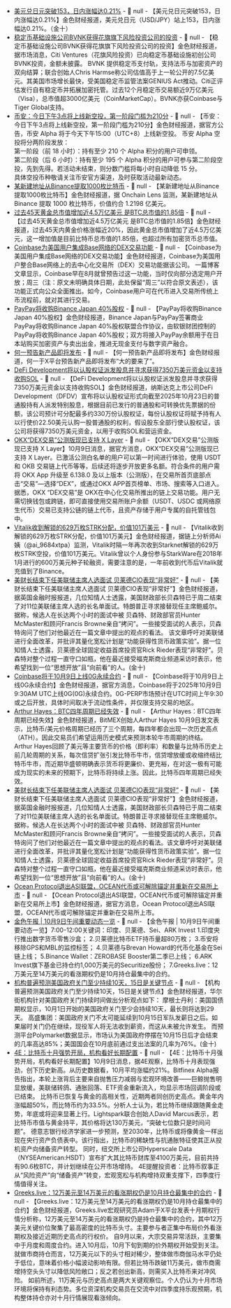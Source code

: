 - [美元兑日元突破153，日内涨幅达0.21%]() - 📰 null - 【美元兑日元突破153，日内涨幅达0.21%】金色财经报道，美元兑日元（USD/JPY）站上153，日内涨幅达0.21%。（金十）
- [稳定币基础设施公司BVNK获得花旗旗下风险投资公司的投资](https://www.cnbc.com/2025/10/09/biti-bvnk-stablecoin-banks-crypto.html) - 📰 null - 【稳定币基础设施公司BVNK获得花旗旗下风险投资公司的投资】金色财经报道，据市场消息，Citi Ventures（花旗风险投资）已向稳定币基础设施初创公司BVNK投资，金额未披露。 
BVNK 提供稳定币支付轨，支持法币与加密资产的双向结算；联合创始人Chris Harmse称公司估值高于上一轮公开的7.5亿美元。其美国市场增长最快，受美国稳定币监管法案GENIUS Act推动。Citi正评估发行自有稳定币并拓展加密托管。过去12个月稳定币交易额近9万亿美元（Visa），总市值超3000亿美元（CoinMarketCap）。BVNK亦获Coinbase与Tiger Global支持。
- [币安：今日下午3点将上线新空投，第一阶段门槛为210分](https://x.com/binancezh/status/1976166252768120961) - 📰 null - 【币安：今日下午3点将上线新空投，第一阶段门槛为210分】金色财经报道，据官方公告，币安 Alpha 将于今天下午15:00（UTC+8）上线新空投。 
币安 Alpha 空投将分两阶段发放：  
第一阶段（前 18 小时）：持有至少 210 个 Alpha 积分的用户可申领。  
第二阶段（后 6 小时）：持有至少 195 个 Alpha 积分的用户可参与第二阶段空投，先到先得。若活动未结束，则分数门槛将每小时自动降低 15 分。  
具体空投币种敬请关注币安官方渠道，及时获取活动最新动态。
- [某新建地址从Binance提取1000枚比特币](https://x.com/OnchainLens/status/1976165991852998666) - 📰 null - 【某新建地址从Binance提取1000枚比特币】金色财经报道，据 Onchain Lens 监测，某新建地址从 Binance 提取 1000 枚比特币，价值约合 1.2198 亿美元。
- [过去45天黄金总市值增加近4.5万亿美元 是BTC总市值的1.85倍](https://www.coingecko.com/) - 📰 null - 【过去45天黄金总市值增加近4.5万亿美元 是BTC总市值的1.85倍】金色财经报道，过去45天内黄金价格涨幅近20%，因此黄金总市值增加了近4.5万亿美元，这一增加值是目前比特币总市值的1.85倍，也超过所有加密货币总市值。
- [Coinbase为美国用户集成Base网络的DEX交易功能](https://www.theblock.co/post/373940/coinbase-integrates-dex-trading-within-its-exchange-for-us-users-on-base-network?utm_source=twitter&utm_medium=social) - 📰 null - 【Coinbase为美国用户集成Base网络的DEX交易功能】金色财经报道，Coinbase为美国用户整合Base网络上的去中心化交易所（DEX）交易功能据该公司。 
一篇博客文章显示，Coinbase早在8月就曾预告过这一功能，当时仅向部分选定用户开放；周三（注：原文未明确具体日期，此处保留“周三”以符合原文表述），该功能正式向公众全面推出。如今，Coinbase用户可在代币进入交易所传统上币流程前，就对其进行交易。
- [PayPay将收购Binance Japan 40%股权]() - 📰 null - 【PayPay将收购Binance Japan 40%股权】金色财经报道，Binance Japan与PayPay签署商业PayPay将收购Binance Japan 40%股权联盟合作协议，由软银财团控制的PayPay将收购Binance Japan 40%股权；双方将接入PayPay余额用于在日本站购买加密资产与卖出出金，推进无现金支付与数字资产融合。
- [何一预告新产品即将发布](https://x.com/heyibinance/status/1976157487733547299) - 📰 null - 【何一预告新产品即将发布】金色财经报道，何一于X平台预告新产品即将发布“大的要来了”。
- [DeFi Development将以认股权证派发股息并寻求获得7350万美元资金以支持收购SOL](https://www.globenewswire.com/news-release/2025/10/08/3163339/0/en/DeFi-Development-Corp-Announces-Dividend-of-Warrant-to-Stockholders.html) - 📰 null - 【DeFi Development将以认股权证派发股息并寻求获得7350万美元资金以支持收购SOL】金色财经报道，纳斯达克上市公司DeFi Development（DFDV）宣布将以认股权证形式向截至2025年10月23日的普通股持有人派发特别股息，根据目前已发行的普通股和可转换优先票据的份额，该公司预计可分配最多约330万份认股权证，每份认股权证将赋予持有人以行使价22.50美元认购一股普通股的权利，假设股东全部行使认股权证，该公司将获得7350万美元资金，以用于收购SOL和营运资金。
- [OKX“DEX交易”公测版现已支持 X Layer]() - 📰 null - 【OKX“DEX交易”公测版现已支持 X Layer】10月9日消息，据官方消息，OKX“DEX交易”公测版现已支持 X Layer。已激活公测白名单的用户可以第一时间进行体验，使用 USDT 和 OKB 交易链上代币等等，后续还将逐步开放更多名额。符合条件的用户需将 OKX App 升级至 6.138.0 及以上版本（公测版），在交易所首页底部点击“交易”—选择“DEX”，或通过OKX APP首页榜单、市场、搜索等入口进入。 
据悉，OKX “DEX交易”是 OKX在中心化交易所推出的链上交易功能。用户无需切换钱包或跨链，即可直接使用交易所账户余额（USDT、USDC 或网络原生代币）交易已支持公链的链上代币，且资产存储于用户专属的自托管钱包中。
- [Vitalik收到解锁的629万枚STRK分配，价值101万美元](https://x.com/ai_9684xtpa/status/1976146226136613201) - 📰 null - 【Vitalik收到解锁的629万枚STRK分配，价值101万美元】金色财经报道，据链上分析师Ai姨（@ai_9684xtpa）监测，Vitalik时隔一年再次收到Starknet解锁的629万枚STRK空投，价值101万美元。Vitalik曾以个人身份参与StarkWare在2018年1月进行的600万美元种子轮融资，需要注意的是，一年前收到代币后Vitalik就充值到了Binance。
- [美财长结束下任美联储主席人选面试 贝莱德CIO表现“非常好”]() - 📰 null - 【美财长结束下任美联储主席人选面试 贝莱德CIO表现“非常好”】金色财经报道，据英国金融时报报道，几位知情人士透露，美国财政部长贝森特已于周二结束了对11位美联储主席人选的长名单面试。特朗普正寻求接替现任主席鲍威尔。据称，候选人在长达两个小时的面试中被 贝森特、财政部官员Hunter McMaster和顾问Francis Browne亲自“拷问”。一些接受面试的人表示，贝森特询问了他们对他最近在一篇文章中提出的观点的看法。 
该文章呼吁对美联储进行全面改革，并批评其量化宽松计划是“功能获得性货币政策实验”。据一位知情人士透露，贝莱德全球固定收益首席投资官Rick Rieder表现“非常好”。贝森特对整个过程一直守口如瓶，他在最近接受福克斯商业频道采访时表示，他希望找到一位“思想开放”且“向前看”的人。(金十)
- [Coinbase将于10月9日上线0G永续合约](https://x.com/CoinbaseMarkets/status/1975954383969165638) - 📰 null - 【Coinbase将于10月9日上线0G永续合约】金色财经报道，据官方消息，Coinbase将于2025年10月9日9:30AM UTC上线0G(0G)永续合约。0G-PERP市场预计在UTC时间上午9:30或之后开放，具体时间取决于流动性条件，并仅限支持交易的地区。
- [Arthur Hayes：BTC四年周期已经失效](https://www.jinse.cn/blockchain/3722393.html) - 📰 null - 【Arthur Hayes：BTC四年周期已经失效】金色财经报道，BitMEX创始人Arthur Hayes 10月9日发文表示，比特币/美元价格周期已经历了三个周期，每四年都会出现一次历史高点（ATH）。因此交易员们希望运用历史模式来预测本轮牛市周期的终结。Arthur Hayes回顾了美元等主要货币的价格（即利率）和数量与比特币历史上前几轮周期的关系，每次信贷扩张引发比特币牛市，信贷增放缓或收缩终结比特币牛市，而近期华盛顿明确表示货币将更廉价、更充裕，在对这一极有可能成为现实的未来的预期下，比特币将持续上涨。因此，比特币四年周期已经失效。
- [美财长结束下任美联储主席人选面试 贝莱德CIO表现“非常好”]() - 📰 null - 【美财长结束下任美联储主席人选面试 贝莱德CIO表现“非常好”】金色财经报道，据英国金融时报报道，几位知情人士透露，美国财政部长贝森特已于周二结束了对11位美联储主席人选的长名单面试。特朗普正寻求接替现任主席鲍威尔。据称，候选人在长达两个小时的面试中被 贝森特、财政部官员Hunter McMaster和顾问Francis Browne亲自“拷问”。一些接受面试的人表示，贝森特询问了他们对他最近在一篇文章中提出的观点的看法。该文章呼吁对美联储进行全面改革，并批评其量化宽松计划是“功能获得性货币政策实验”。据一位知情人士透露，贝莱德全球固定收益首席投资官Rick Rieder表现“非常好”。贝森特对整个过程一直守口如瓶，他在最近接受福克斯商业频道采访时表示，他希望找到一位“思想开放”且“向前看”的人。(金十)
- [Ocean Protocol退出ASI联盟，OCEAN代币或可解除锚定并重新在交易所上市](https://x.com/bwenews/status/1976138156761358636) - 📰 null - 【Ocean Protocol退出ASI联盟，OCEAN代币或可解除锚定并重新在交易所上市】金色财经报道，据官方消息，Ocean Protocol退出ASI联盟，OCEAN代币或可解除锚定并重新在交易所上市。
- [金色午报 | 10月9日午间重要动态一览]() - 📰 null - 【金色午报 | 10月9日午间重要动态一览】7:00-12:00关键词：印度、贝莱德、Sei、ARK Invest 
1.印度央行推出数字货币零售沙盒； 
2.贝莱德比特币ETF持币量超80万枚； 
3.币安将移除GPS和MBL的监控标签； 
4.贝莱德与Brevan Howard的代币化基金在Sei链上线； 
5.Binance Wallet：ZEROBASE Booster第二季已上线； 
6.ARK Invest旗下基金已持仓约1,000万美元的Securitize股份； 
7.Greeks.live：12万美元至14万美元的看涨期权仍是10月持仓最集中的合约。
- [机构普遍预测美国政府关门至少持续10天，15日是关键节点]() - 📰 null - 【机构普遍预测美国政府关门至少持续10天，15日是关键节点】金色财经报道，华尔街机构针对美国政府关门持续时间做出分析观点如下： 
摩根士丹利：美国国债期权显示，10月1日开始的美国政府关门至少会持续10天，最长则将达到29天。 
高盛集团：美国政府关门不太可能延续到10月15日军队发薪日之后。如果届时关门仍在继续，现役军人将无法收到薪资，而这从未被允许发生。 
而预测平台Polymarket数据显示，市场认为美国政府停摆在10月15日后才会结束的几率高达85%；美国国会在10月底前通过支出法案的几率为76%。(金十)
- [4E：比特币十月强势开局，机构看好长期配置](https://x.com/4E_ZH/status/1976121622529704243) - 📰 null - 【4E：比特币十月强势开局，机构看好长期配置】10月9日消息，据4E观察，比特币十月表现强劲，创下历史新高。从历史数据看，10月平均涨幅约21%。Bitfinex Alpha报告指出，本轮上涨背后主要来自抛售压力减弱与宏观环境改善——巨鲸抛售明显放缓，美联储转鸽、通胀回落、ETF资金重新流入，均显示市场回调阶段或已结束。 
比特币已恢复与黄金的高相关性，近期两者同创历史高点。黄金年内涨幅超50%，而比特币约为33.5%。分析人士认为，若比特币继续跟随黄金走势，年底或将迎来显著上行。Lightspark联合创始人David Marcus表示，若比特币市值与黄金持平，其价格将达130万美元，“突破七位数只是时间问题”。 
德意志银行经济学家进一步预测，至2030年，比特币或将像黄金一样出现在央行资产负债表中。该行指出，比特币的稀缺性与抗通胀特征使其正从投机资产向储备资产转型。 
同时，纽交所上市公司Hyperscale Data（NYSEAmerican:HSDT）宣布扩大其比特币财库至4100万美元，目前共持有90.6枚BTC，并计划继续在公开市场增持。 
4E提醒投资者：比特币叙事正从“风险资产”向“储备资产”转变，宏观宽松与机构增持双重支撑下，四季度行情值得关注。
- [Greeks.live：12万美元至14万美元的看涨期权仍是10月持仓最集中的合约](https://x.com/BTC__options/status/1976123624747827230) - 📰 null - 【Greeks.live：12万美元至14万美元的看涨期权仍是10月持仓最集中的合约】金色财经报道，Greeks.live宏观研究员Adam于X平台发表十月期权行情分析称，12万美元至14万美元的看涨期权仍是持仓最集中的合约，其中12万美元关键价位聚集了最高密度的比特币头寸。主要参与者正集中布局价外看涨期权及接近近期历史高点的行权价。 
自9月以来，大宗交易异常活跃，主要集中于月度和周度合约。进入10月后，10月下旬到期的价外期权开始受到关注。 
就做市商持仓而言，12万美元以下的头寸相对稀少，整体做市商伽马水平仍处于低位，意味着价格小幅波动影响有限。但若比特币跌破11万美元，做市商需增持空头头寸以降低风险敞口；反之若创出新高，则需买入比特币来对冲风险。 
如前所述，11万美元与历史高点是两大关键观察位。个人仍认为十月市场环境将保持有利态势。多位资深机构交易员在交流中对四季度持乐观预期，机构整体持仓亦对十月行情展现看涨倾向。
